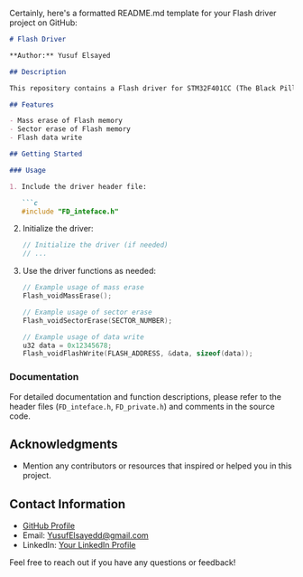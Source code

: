 Certainly, here's a formatted README.md template for your Flash driver project on GitHub:

```markdown
# Flash Driver

**Author:** Yusuf Elsayed

## Description

This repository contains a Flash driver for STM32F401CC (The Black Pill). The driver provides functions for erasing and writing to the Flash memory of the microcontroller.

## Features

- Mass erase of Flash memory
- Sector erase of Flash memory
- Flash data write

## Getting Started

### Usage

1. Include the driver header file:

   ```c
   #include "FD_inteface.h"
   ```

2. Initialize the driver:

   ```c
   // Initialize the driver (if needed)
   // ...
   ```

3. Use the driver functions as needed:

   ```c
   // Example usage of mass erase
   Flash_voidMassErase();
   
   // Example usage of sector erase
   Flash_voidSectorErase(SECTOR_NUMBER);
   
   // Example usage of data write
   u32 data = 0x12345678;
   Flash_voidFlashWrite(FLASH_ADDRESS, &data, sizeof(data));
   ```

### Documentation

For detailed documentation and function descriptions, please refer to the header files (`FD_inteface.h`, `FD_private.h`) and comments in the source code.

## Acknowledgments

- Mention any contributors or resources that inspired or helped you in this project.

## Contact Information

- [GitHub Profile](https://github.com/Yusuf-Elsyed)
- Email: YusufElsayedd@gmail.com
- LinkedIn: [Your LinkedIn Profile](https://www.linkedin.com/in/yusufelsayed/)

Feel free to reach out if you have any questions or feedback!
